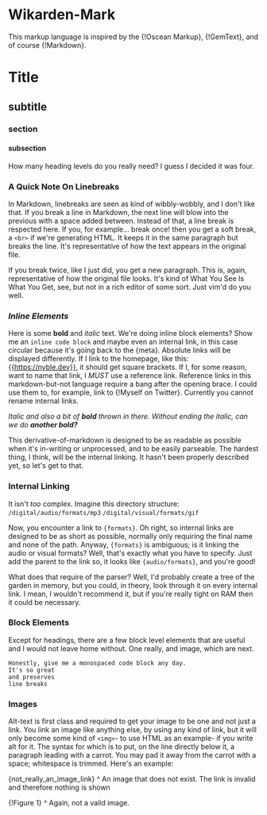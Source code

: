 # Wikarden-Mark

This markup language is inspired by the {!Oscean Markup}, {!GemText}, and of course {!Markdown}.

[Oscean Markup]: https://wiki.xxiivv.com/site/meta.html
[GemText]: https://gemini.circumlunar.space/docs/cheatsheet.gmi
[Markdown]: https://commonmark.org/

# Title
## subtitle
### section
#### subsection

How many heading levels do you really need? I guess I decided it was four.

### A Quick Note On Linebreaks

In Markdown, linebreaks are seen as kind of wibbly-wobbly, and I don't like that. If you break a line in Markdown, the next line will blow into the previous with a space added between. Instead of that, a line break is respected here. If you, for example...
break once! then you get a soft break, a `<br>` if we're generating HTML. It keeps it in the same paragraph but breaks the line. It's representative of how the text appears in the original file.

If you break twice, like I just did, you get a new paragraph. This is, again, representative of how the original file looks. It's kind of What You See Is What You Get, see, but not in a rich editor of some sort. Just vim'd do you well.

### *Inline Elements*

Here is some **bold** and *italic* text. We're doing inline block elements? Show me an `inline code block` and maybe even an internal link, in this case circular because it's going back to the {meta}. Absolute links will be displayed differently. If I link to the homepage, like this: {{https://nyble.dev}}, it should get square brackets. If I, for some reason, want to name that link, I *MUST* use a reference link. Reference links in this markdown-but-not language require a bang after the opening brace. I could use them to, for example, link to {!Myself on Twitter}. Currently you cannot rename internal links.

[Myself on Twitter]: https://twitter.com/gennyble

*Italic and also a bit of **bold** thrown in there. Without ending the italic, can we do **another bold?***

This derivative-of-markdown is designed to be as readable as possible when it's in-writing or unprocessed, and to be easily parseable. The hardest thing, I think, will be the internal linking. It hasn't been properly described yet, so let's get to that.

### Internal Linking
It isn't *too* complex. Imagine this directory structure:
`/digital/audio/formats/mp3`
`/digital/visual/formats/gif`

Now, you encounter a link to `{formats}`. Oh right, so internal links are designed to be as short as possible, normally only requiring the final name and none of the path. Anyway, `{formats}` is ambiguous; is it linking the audio or visual formats? Well, that's exactly what you have to specify. Just add the parent to the link so, it looks like `{audio/formats}`, and you're good!

What does that require of the parser? Well, I'd probably create a tree of the garden in memory, but you could, in theory, look through it on every internal link. I mean, I wouldn't recommend it, but if you're really tight on RAM then it could be necessary.

### Block Elements
Except for headings, there are a few block level elements that are useful and I would not leave home without. One really, and image, which are next.

```langauge
Honestly, give me a monospaced code block any day.
It's so great
and preserves
line breaks
```

### Images
Alt-text is first class and required to get your image to be one and not just a link. You link an image like anything else, by using any kind of link, but it will only become some kind of `<img>`- to use HTML as an example- if you write alt for it. The syntax for which is to put, on the line directly below it, a paragraph leading with a carrot. You may pad it away from the carrot with a space; whitespace is trimmed. Here's an example:

{not_really_an_image_link}
^ An image that does not exist. The link is invalid and therefore nothing is shown

{!Figure 1}
^ Again, not a valid image.

[Figure 1]: not_really_an_image_link